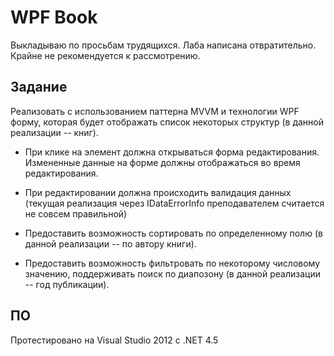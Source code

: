 # WPF Book

Выкладываю по просьбам трудящихся. Лаба написана отвратительно. Крайне не
рекомендуется к рассмотрению. 

## Задание

Реализовать с использованием паттерна MVVM и технологии WPF форму, которая
будет отображать список некоторых структур (в данной реализации -- книг). 

* При клике на элемент должна открываться форма редактирования. Измененные данные 
на форме должны отображаться во время редактирования. 

* При редактировании должна происходить валидация данных (текущая реализация через
IDataErrorInfo преподавателем считается не совсем правильной)

* Предоставить возможность сортировать по определенному полю (в данной реализации
 -- по автору книги).

* Предоставить возможность фильтровать по некоторому числовому значению,
поддерживать поиск по диапозону (в данной реализации -- год публикации).

## ПО

Протестировано на Visual Studio 2012 с .NET 4.5  
